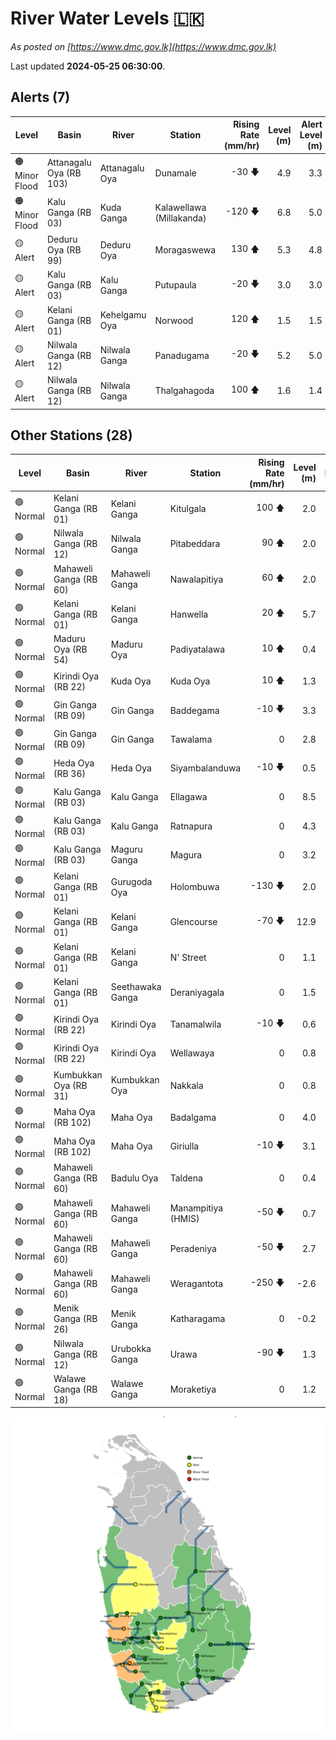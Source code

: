 # River Water Levels :sri_lanka:

*As posted on [https://www.dmc.gov.lk](https://www.dmc.gov.lk)*

Last updated **2024-05-25 06:30:00**.

## Alerts (7)

| Level | Basin | River | Station | Rising Rate (mm/hr) | Level (m) | Alert Level (m) |
|---|---|---|---|--: |--:|--:|
| 🟠 Minor Flood | Attanagalu Oya (RB 103) | Attanagalu Oya | Dunamale | -30 🡇 | 4.9 | 3.3 |
| 🟠 Minor Flood | Kalu Ganga (RB 03) | Kuda Ganga | Kalawellawa (Millakanda) | -120 🡇 | 6.8 | 5.0 |
| 🟡 Alert | Deduru Oya (RB 99) | Deduru Oya | Moragaswewa | 130 🡅 | 5.3 | 4.8 |
| 🟡 Alert | Kalu Ganga (RB 03) | Kalu Ganga | Putupaula | -20 🡇 | 3.0 | 3.0 |
| 🟡 Alert | Kelani Ganga (RB 01) | Kehelgamu Oya | Norwood | 120 🡅 | 1.5 | 1.5 |
| 🟡 Alert | Nilwala Ganga (RB 12) | Nilwala Ganga | Panadugama | -20 🡇 | 5.2 | 5.0 |
| 🟡 Alert | Nilwala Ganga (RB 12) | Nilwala Ganga | Thalgahagoda | 100 🡅 | 1.6 | 1.4 |

## Other Stations (28)

| Level | Basin | River | Station | Rising Rate (mm/hr) | Level (m) | Alert Level (m) | Time to Alert |
|---|---|---|---|--: |--:|--:|---|
| 🟢 Normal | Kelani Ganga (RB 01) | Kelani Ganga | Kitulgala | 100 🡅 | 2.0 | 3.0 | 10.0 ⏳ |
| 🟢 Normal | Nilwala Ganga (RB 12) | Nilwala Ganga | Pitabeddara | 90 🡅 | 2.0 | 4.0 | 22.6 ⏳ |
| 🟢 Normal | Mahaweli Ganga (RB 60) | Mahaweli Ganga | Nawalapitiya | 60 🡅 | 2.0 | 3.5 | 24.7 ⏳ |
| 🟢 Normal | Kelani Ganga (RB 01) | Kelani Ganga | Hanwella | 20 🡅 | 5.7 | 7.0 | 63.0 ⏳ |
| 🟢 Normal | Maduru Oya (RB 54) | Maduru Oya | Padiyatalawa | 10 🡅 | 0.4 | 4.0 | 359.0 ⏳ |
| 🟢 Normal | Kirindi Oya (RB 22) | Kuda Oya | Kuda Oya | 10 🡅 | 1.3 | 6.9 | 559.0 ⏳ |
| 🟢 Normal | Gin Ganga (RB 09) | Gin Ganga | Baddegama | -10 🡇 | 3.3 | 3.5 | 🟢 |
| 🟢 Normal | Gin Ganga (RB 09) | Gin Ganga | Tawalama | 0  | 2.8 | 4.0 | 🟢 |
| 🟢 Normal | Heda Oya (RB 36) | Heda Oya | Siyambalanduwa | -10 🡇 | 0.5 | 4.5 | 🟢 |
| 🟢 Normal | Kalu Ganga (RB 03) | Kalu Ganga | Ellagawa | 0  | 8.5 | 10.0 | 🟢 |
| 🟢 Normal | Kalu Ganga (RB 03) | Kalu Ganga | Ratnapura | 0  | 4.3 | 5.2 | 🟢 |
| 🟢 Normal | Kalu Ganga (RB 03) | Maguru Ganga | Magura | 0  | 3.2 | 4.0 | 🟢 |
| 🟢 Normal | Kelani Ganga (RB 01) | Gurugoda Oya | Holombuwa | -130 🡇 | 2.0 | 3.0 | 🟢 |
| 🟢 Normal | Kelani Ganga (RB 01) | Kelani Ganga | Glencourse | -70 🡇 | 12.9 | 15.0 | 🟢 |
| 🟢 Normal | Kelani Ganga (RB 01) | Kelani Ganga | N' Street | 0  | 1.1 | 1.2 | 🟢 |
| 🟢 Normal | Kelani Ganga (RB 01) | Seethawaka Ganga | Deraniyagala | 0  | 1.5 | 4.8 | 🟢 |
| 🟢 Normal | Kirindi Oya (RB 22) | Kirindi Oya | Tanamalwila | -10 🡇 | 0.6 | 4.0 | 🟢 |
| 🟢 Normal | Kirindi Oya (RB 22) | Kirindi Oya | Wellawaya | 0  | 0.8 | 4.4 | 🟢 |
| 🟢 Normal | Kumbukkan Oya (RB 31) | Kumbukkan Oya | Nakkala | 0  | 0.8 | 5.0 | 🟢 |
| 🟢 Normal | Maha Oya (RB 102) | Maha Oya | Badalgama | 0  | 4.0 | 5.0 | 🟢 |
| 🟢 Normal | Maha Oya (RB 102) | Maha Oya | Giriulla | -10 🡇 | 3.1 | 5.5 | 🟢 |
| 🟢 Normal | Mahaweli Ganga (RB 60) | Badulu Oya | Taldena | 0  | 0.4 | 3.0 | 🟢 |
| 🟢 Normal | Mahaweli Ganga (RB 60) | Mahaweli Ganga | Manampitiya (HMIS) | -50 🡇 | 0.7 | 3.0 | 🟢 |
| 🟢 Normal | Mahaweli Ganga (RB 60) | Mahaweli Ganga | Peradeniya | -50 🡇 | 2.7 | 5.0 | 🟢 |
| 🟢 Normal | Mahaweli Ganga (RB 60) | Mahaweli Ganga | Weragantota | -250 🡇 | -2.6 | 5.0 | 🟢 |
| 🟢 Normal | Menik Ganga (RB 26) | Menik Ganga | Katharagama | 0  | -0.2 | 4.0 | 🟢 |
| 🟢 Normal | Nilwala Ganga (RB 12) | Urubokka Ganga | Urawa | -90 🡇 | 1.3 | 2.5 | 🟢 |
| 🟢 Normal | Walawe Ganga (RB 18) | Walawe Ganga | Moraketiya | 0  | 1.2 | 3.0 | 🟢 |


<div id="river-water-level-map">

![River Water Level Map](images/river-water-level-map.png)

</div>